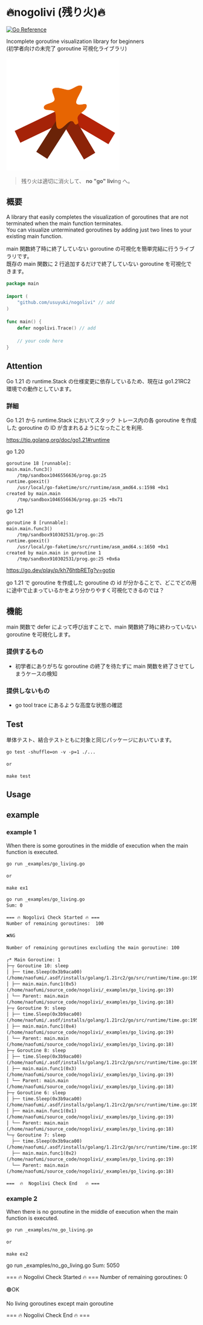 # 🔥nogolivi (残り火)🔥

[![Go Reference](https://pkg.go.dev/badge/github.com/usuyuki/nogolivi.svg)](https://pkg.go.dev/github.com/usuyuki/nogolivi)

Incomplete goroutine visualization library for beginners  
(初学者向けの未完了 goroutine 可視化ライブラリ)

<img width="300" alt="SCR-20230502-nedr" src="logo.png">

> 残り火は適切に消火して、 **no "go" livi**ng へ。

## 概要

A library that easily completes the visualization of goroutines that are not terminated when the main function terminates.  
You can visualize unterminated goroutines by adding just two lines to your existing main function.

main 関数終了時に終了していない goroutine の可視化を簡単完結に行うライブラリです。  
既存の main 関数に 2 行追加するだけで終了していない goroutine を可視化できます。

```go
package main

import (
	"github.com/usuyuki/nogolivi" // add
)

func main() {
	defer nogolivi.Trace() // add

	// your code here
}

```

## Attention

Go 1.21 の runtime.Stack の仕様変更に依存しているため、現在は go1.21RC2 環境での動作としています。

### 詳細

Go 1.21 から runtime.Stack においてスタック トレース内の各 goroutine を作成した goroutine の ID が含まれるようになったことを利用.

https://tip.golang.org/doc/go1.21#runtime

go 1.20

```
goroutine 18 [runnable]:
main.main.func3()
	/tmp/sandbox1046556636/prog.go:25
runtime.goexit()
	/usr/local/go-faketime/src/runtime/asm_amd64.s:1598 +0x1
created by main.main
	/tmp/sandbox1046556636/prog.go:25 +0x71

```

go 1.21

```
goroutine 8 [runnable]:
main.main.func3()
	/tmp/sandbox910302531/prog.go:25
runtime.goexit()
	/usr/local/go-faketime/src/runtime/asm_amd64.s:1650 +0x1
created by main.main in goroutine 1
	/tmp/sandbox910302531/prog.go:25 +0x6a
```

https://go.dev/play/p/kh76htbRETg?v=gotip

go 1.21 で goroutine を作成した goroutine の id が分かることで、どこでどの用に途中で止まっているかをより分かりやすく可視化できるのでは？

## 機能

main 関数で defer によって呼び出すことで、main 関数終了時に終わっていない goroutine を可視化します。

### 提供するもの

- 初学者にありがちな goroutine の終了を待たずに main 関数を終了させてしまうケースの検知

### 提供しないもの

- go tool trace にあるような高度な状態の確認

## Test

単体テスト、結合テストともに対象と同じパッケージにおいています。

```shell
go test -shuffle=on -v -p=1 ./...

or

make test

```

## Usage

## example

### example 1

When there is some goroutines in the middle of execution when the main function is executed.

```shell
go run _examples/go_living.go

or

make ex1
```

```
go run _examples/go_living.go
Sum: 0

=== 🔥 Nogolivi Check Started 🔥 ===
Number of remaining goroutines:  100

❌NG

Number of remaining goroutines excluding the main goroutine: 100

┌* Main Goroutine: 1
├─┬ Goroutine 10: sleep
│ ├── time.Sleep(0x3b9aca00) (/home/naofumi/.asdf/installs/golang/1.21rc2/go/src/runtime/time.go:195)
│ ├── main.main.func1(0x5) (/home/naofumi/source_code/nogolivi/_examples/go_living.go:19)
│ └── Parent: main.main (/home/naofumi/source_code/nogolivi/_examples/go_living.go:18)
├─┬ Goroutine 9: sleep
│ ├── time.Sleep(0x3b9aca00) (/home/naofumi/.asdf/installs/golang/1.21rc2/go/src/runtime/time.go:195)
│ ├── main.main.func1(0x4) (/home/naofumi/source_code/nogolivi/_examples/go_living.go:19)
│ └── Parent: main.main (/home/naofumi/source_code/nogolivi/_examples/go_living.go:18)
├─┬ Goroutine 8: sleep
│ ├── time.Sleep(0x3b9aca00) (/home/naofumi/.asdf/installs/golang/1.21rc2/go/src/runtime/time.go:195)
│ ├── main.main.func1(0x3) (/home/naofumi/source_code/nogolivi/_examples/go_living.go:19)
│ └── Parent: main.main (/home/naofumi/source_code/nogolivi/_examples/go_living.go:18)
├─┬ Goroutine 6: sleep
│ ├── time.Sleep(0x3b9aca00) (/home/naofumi/.asdf/installs/golang/1.21rc2/go/src/runtime/time.go:195)
│ ├── main.main.func1(0x1) (/home/naofumi/source_code/nogolivi/_examples/go_living.go:19)
│ └── Parent: main.main (/home/naofumi/source_code/nogolivi/_examples/go_living.go:18)
└─┬ Goroutine 7: sleep
  ├── time.Sleep(0x3b9aca00) (/home/naofumi/.asdf/installs/golang/1.21rc2/go/src/runtime/time.go:195)
  ├── main.main.func1(0x2) (/home/naofumi/source_code/nogolivi/_examples/go_living.go:19)
  └── Parent: main.main (/home/naofumi/source_code/nogolivi/_examples/go_living.go:18)

===  🔥  Nogolivi Check End   🔥 ===
```

### example 2

When there is no goroutine in the middle of execution when the main function is executed.

```shell
go run _examples/no_go_living.go

or

make ex2
```

go run \_examples/no_go_living.go
Sum: 5050

=== 🔥 Nogolivi Check Started 🔥 ===
Number of remaining goroutines: 0

🟢OK

No living goroutines except main goroutine

=== 🔥 Nogolivi Check End 🔥 ===

```

```
